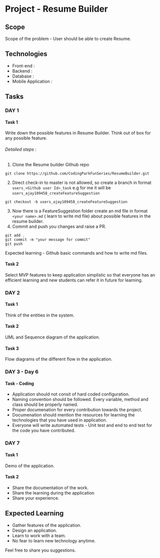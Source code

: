 # Project - Resume Builder

## Scope
Scope of the problem - User should be able to create Resume.

## Technologies
* Front-end : 
* Backend : 
* Database : 
* Mobile Application : 

## Tasks

### DAY 1

#### Task 1 
Write down the possible features in Resume Builder. Think out of box for any possible feature. 

###### Detailed steps :
1. Clone the Resume builder Github repo    
```
git clone https://github.com/CodingParkFunSeries/ResumeBuilder.git
```
2. Direct check-in to master is not allowed, so create a branch in format `users_<Github user Id>_task` e.g for me it will be `users_ajay109458_createFeatureSuggestion`   
```
git checkout -b users_ajay109458_createFeatureSuggestion
```
3. Now there is a FeatureSuggestion folder create an md file in format `<your name>.md` ( learn to write md file) about possible features in the resume builder. 
4. Commit and push you changes and raise a PR.
```
git add . 
git commit -m "your message for commit"
git push
```

Expected learning - Github basic commands and how to write md files.

#### Task 2
Select MVP features to keep application simplistic so that everyone has an efficient learning and new students can refer it in future for learning.

### DAY 2

#### Task 1
Think of the entities in the system.

#### Task 2
UML and Sequence diagram of the application.

#### Task 3
Flow diagrams of the different flow in the application. 

### DAY 3 - Day 6

#### Task - Coding 
- Application should not consit of hard coded configuration. 
- Naming convention should be followed. Every variable, method and class should be properly named.  
- Proper documenation for every contribution towards the project. 
- Documenation should mention the resources for learning the technologies that you have used in application. 
- Everyone will write automated tests - Unit test and end to end test for the code you have contributed. 

### DAY 7

#### Task 1
Demo of the application. 

#### Task 2
- Share the documentation of the work. 
- Share the learning during the application
- Share your experience. 

## Expected Learning
- Gather features of the application.
- Design an application. 
- Learn to work with a team.
- No fear to learn new technology anytime.  

Feel free to share you suggestions.  

